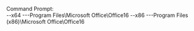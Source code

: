 Command Prompt:  
--x64
---Program Files\Microsoft Office\Office16
--x86
---Program Files (x86)\Microsoft Office\Office16